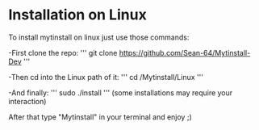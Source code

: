 # Installation on Linux

To install mytinstall on linux just use those commands:

-First clone the repo:
'''
git clone https://github.com/Sean-64/Mytinstall-Dev
'''

-Then cd into the Linux path of it:
'''
cd /Mytinstall/Linux
'''

-And finally:
'''
sudo ./install
'''
(some installations may require your interaction)

After that type "Mytinstall" in your terminal and enjoy ;)